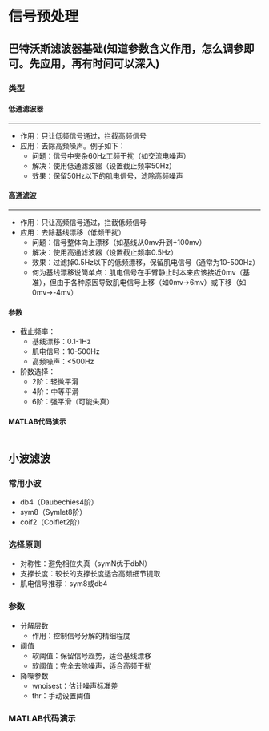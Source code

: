 # 信号预处理
## 巴特沃斯滤波器基础(知道参数含义作用，怎么调参即可。先应用，再有时间可以深入)
### 类型
#### 低通滤波器
---
- 作用：只让低频信号通过，拦截高频信号  
- 应用：去除高频噪声。例子如下：
  - 问题：信号中夹杂60Hz工频干扰（如交流电噪声）
  - 解决：使用低通滤波器（设置截止频率50Hz）
  - 效果：保留50Hz以下的肌电信号，滤除高频噪声
#### 高通滤波
---
- 作用：只让高频信号通过，拦截低频信号
- 应用：去除基线漂移（低频干扰）
  - 问题：信号整体向上漂移（如基线从0mv升到+100mv）
  - 解决：使用高通滤波器（设置截止频率0.5Hz）
  - 效果：过滤掉0.5Hz以下的低频漂移，保留肌电信号（通常为10-500Hz）
  - 何为基线漂移说简单点：肌电信号在手臂静止时本来应该接近0mv（基准），但由于各种原因导致肌电信号上移（如0mv->6mv）或下移（如0mv->-4mv）
#### 参数
- 截止频率：
   - 基线漂移：0.1-1Hz
   - 肌电信号：10-500Hz
   - 高频噪声：<500Hz
- 阶数选择：
   - 2阶：轻微平滑
   - 4阶：中等平滑
   - 6阶：强平滑（可能失真）
#### MATLAB代码演示
```C

```
## 小波滤波
### 常用小波
- db4（Daubechies4阶）
- sym8（Symlet8阶）
- coif2（Coiflet2阶）
### 选择原则
- 对称性：避免相位失真（symN优于dbN）
- 支撑长度：较长的支撑长度适合高频细节提取
- 肌电信号推荐：sym8或db4
### 参数
- 分解层数
  - 作用：控制信号分解的精细程度
- 阈值
  - 软阈值：保留信号趋势，适合基线漂移
  - 软阈值：完全去除噪声，适合高频干扰
- 降噪参数
  - wnoisest：估计噪声标准差
  - thr：手动设置阈值
### MATLAB代码演示
